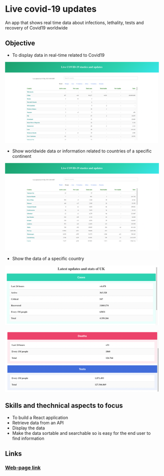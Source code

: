# Live covid-19 updates

An app that shows real time data about infections, lethality, tests and recovery of Covid19 worldwide

## Objective 

* To display data in real-time related to Covid19

![Optional Text](./readme/Covid1.png)

* Show worldwide data or information related to countries of a specific continent

![Optional Text](./readme/Covid2.png)

* Show the data of a specific country

![Optional Text](./readme/Covid3.png)

![Optional Text](./readme/Covid4.png)

## Skills and thechnical aspects to focus

* To build a React application
* Retrieve data from an API
* Display the data 
* Make the data sortable and searchable so is easy for the end user to find information

## Links

### [Web-page link](https://www.theodhorshyti.com/covid19/index.html)





